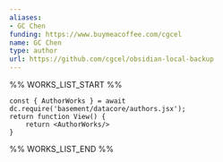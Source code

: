 ```yaml
---
aliases:
- GC Chen
funding: https://www.buymeacoffee.com/cgcel
name: GC Chen
type: author
url: https://github.com/cgcel/obsidian-local-backup
---
```



%% WORKS_LIST_START %%

```datacorejsx
const { AuthorWorks } = await dc.require('basement/datacore/authors.jsx');
return function View() {
    return <AuthorWorks/>
}
```
%% WORKS_LIST_END %%